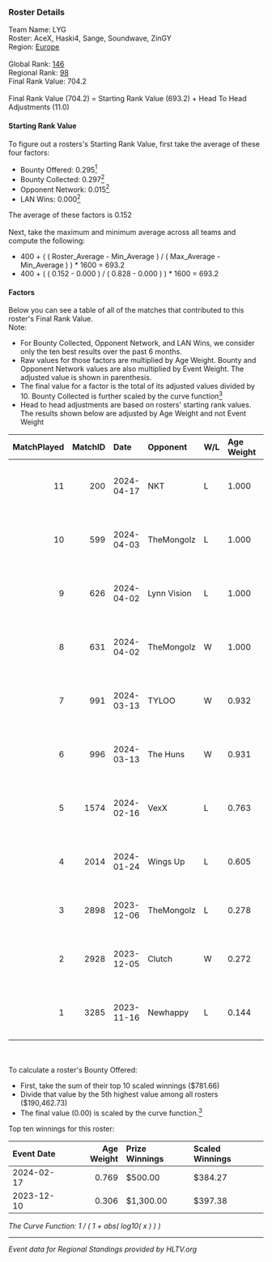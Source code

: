 ### Roster Details<br />
Team Name: LYG<br />
Roster: AceX, Haski4, Sange, Soundwave, ZinGY<br />
Region: [Europe]( ../standings_europe.md)<br />
<br />
Global Rank: [146](../standings_global.md)<br />
Regional Rank: [98]( ../standings_europe.md)<br />
Final Rank Value:  704.2<br />
<br />
Final Rank Value (704.2) = Starting Rank Value (693.2) + Head To Head Adjustments (11.0)<br />

#### Starting Rank Value<br />
To figure out a rosters's Starting Rank Value, first take the average of these four factors:<br />
- Bounty Offered: 0.295[<sup>1</sup>](#table2)
- Bounty Collected: 0.297[<sup>2</sup>](#table1)
- Opponent Network: 0.015[<sup>2</sup>](#table1)
- LAN Wins: 0.000[<sup>2</sup>](#table1)

The average of these factors is 0.152<br />
<br />
Next, take the maximum and minimum average across all teams and compute the following:<br />
- 400 + ( ( Roster_Average - Min_Average ) / ( Max_Average - Min_Average ) ) * 1600 = 693.2
- 400 + ( ( 0.152 - 0.000 ) / ( 0.828 - 0.000 ) ) * 1600 = 693.2


#### Factors<br />
Below you can see a table of all of the matches that contributed to this roster's Final Rank Value.<br />
Note:<br />

- For Bounty Collected, Opponent Network, and LAN Wins, we consider only the ten best results over the past 6 months.
- Raw values for those factors are multiplied by Age Weight. Bounty and Opponent Network values are also multiplied by Event Weight. The adjusted value is shown in parenthesis.
- The final value for a factor is the total of its adjusted values divided by 10. Bounty Collected is further scaled by the curve function[<sup>3</sup>](#curveFunction)
- Head to head adjustments are based on rosters' starting rank values. The results shown below are adjusted by Age Weight and not Event Weight
<span id="table1"></span><br />


| MatchPlayed | MatchID | Date       | Opponent    | W/L | Age Weight | Event Weight | Bounty Collected | Opponent Network | LAN Wins  | H2H Adjustment | Participating Roster                  |
| -: | -: | :- | :- | :- | :- | :- | :- | :- | :- | -: | :- |
|          11 |     200 | 2024-04-17 | NKT         | L   | 1.000      | -            | -                | -                | -         |         -24.13 | AceX, Haski4, Sange, Soundwave, ZinGY |
|          10 |     599 | 2024-04-03 | TheMongolz  | L   | 1.000      | -            | -                | -                | -         |          -1.21 | AceX, Haski4, Sange, Soundwave, ZinGY |
|           9 |     626 | 2024-04-02 | Lynn Vision | L   | 1.000      | -            | -                | -                | -         |          -2.74 | AceX, Haski4, Sange, Soundwave, ZinGY |
|           8 |     631 | 2024-04-02 | TheMongolz  | W   | 1.000      | 0.143        | 0.247 (0.035)    | 0.587 (0.084)    | 0 (0.000) |          30.46 | AceX, Haski4, Sange, Soundwave, ZinGY |
|           7 |     991 | 2024-03-13 | TYLOO       | W   | 0.932      | 0.143        | 0.055 (0.007)    | 0.490 (0.065)    | 0 (0.000) |          22.35 | AceX, Haski4, Sange, Soundwave, ZinGY |
|           6 |     996 | 2024-03-13 | The Huns    | W   | 0.931      | 0.143        | 0.002 (0.000)    | 0.000 (0.000)    | 0 (0.000) |           8.83 | AceX, Haski4, Sange, Soundwave, ZinGY |
|           5 |    1574 | 2024-02-16 | VexX        | L   | 0.763      | -            | -                | -                | -         |         -12.02 | AceX, Haski4, Sange, Soundwave, ZinGY |
|           4 |    2014 | 2024-01-24 | Wings Up    | L   | 0.605      | -            | -                | -                | -         |         -10.50 | AceX, Haski4, Sange, Soundwave, ZinGY |
|           3 |    2898 | 2023-12-06 | TheMongolz  | L   | 0.278      | -            | -                | -                | -         |          -0.24 | 910, bLitz, mzinho, Senzu, Techno     |
|           2 |    2928 | 2023-12-05 | Clutch      | W   | 0.272      | 0.416        | 0.001 (0.000)    | 0.000 (0.000)    | 0 (0.000) |           2.41 | clouden, flame, hasteka, IMAGINE, IZR |
|           1 |    3285 | 2023-11-16 | Newhappy    | L   | 0.144      | -            | -                | -                | -         |          -2.21 | AceX, Haski4, Sange, Soundwave, zeins |

<br />
<span id="table2"></span><br />
To calculate a roster's Bounty Offered:<br />

- First, take the sum of their top 10 scaled winnings ($781.66)
- Divide that value by the 5th highest value among all rosters ($190,462.73)
- The final value (0.00) is scaled by the curve function.[<sup>3</sup>](#curveFunction)

Top ten winnings for this roster:<br />

| Event Date | Age Weight | Prize Winnings | Scaled Winnings |
| :- | -: | :- | :- |
| 2024-02-17 |      0.769 | $500.00        | $384.27         |
| 2023-12-10 |      0.306 | $1,300.00      | $397.38         |


<span id="curveFunction"></span>_The Curve Function: 1 / ( 1 + abs( log10( x ) ) )_<br />

---
_Event data for Regional Standings provided by HLTV.org_<br />

